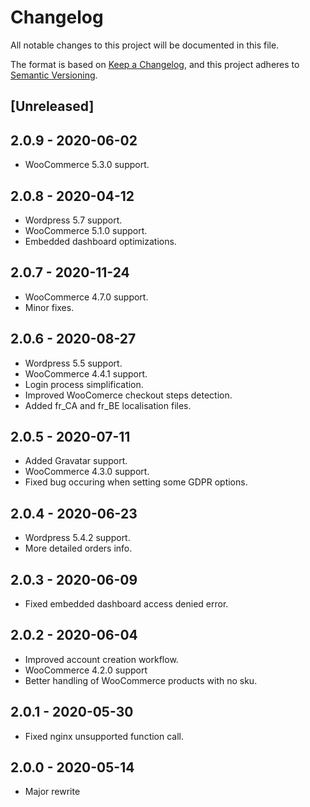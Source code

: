 # Changelog

All notable changes to this project will be documented in this file.

The format is based on [Keep a Changelog](https://keepachangelog.com/en/1.0.0/),
and this project adheres to [Semantic Versioning](https://semver.org/spec/v2.0.0.html).

## [Unreleased]

## 2.0.9 - 2020-06-02

- WooCommerce 5.3.0 support.


## 2.0.8 - 2020-04-12

- Wordpress 5.7 support.
- WooCommerce 5.1.0 support.
- Embedded dashboard optimizations.

## 2.0.7 - 2020-11-24

- WooCommerce 4.7.0 support.
- Minor fixes.

## 2.0.6 - 2020-08-27

- Wordpress 5.5 support.
- WooCommerce 4.4.1 support.
- Login process simplification. 
- Improved WooComerce checkout steps detection. 
- Added fr_CA and fr_BE localisation files.

## 2.0.5 - 2020-07-11

- Added Gravatar support.
- WooCommerce 4.3.0 support.
- Fixed bug occuring when setting some GDPR options.


## 2.0.4 - 2020-06-23

- Wordpress 5.4.2 support.
- More detailed orders info.


## 2.0.3 - 2020-06-09

- Fixed embedded dashboard access denied error.

## 2.0.2 - 2020-06-04

- Improved account creation workflow.
- WooCommerce 4.2.0 support
- Better handling of WooCommerce products with no sku.

## 2.0.1 - 2020-05-30

- Fixed nginx unsupported function call.

## 2.0.0 - 2020-05-14

- Major rewrite